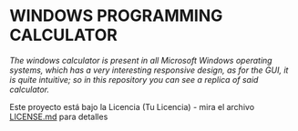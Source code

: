 # WINDOWS PROGRAMMING CALCULATOR

_The windows calculator is present in all Microsoft Windows operating systems, which has a very interesting responsive design, as for the GUI, it is quite intuitive; so in this repository you can see a replica of said calculator._



Este proyecto está bajo la Licencia (Tu Licencia) - mira el archivo [LICENSE.md](LICENSE.md) para detalles

